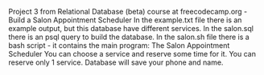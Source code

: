 Project 3 from Relational Database (beta) course at freecodecamp.org - Build a Salon Appointment Scheduler
In the example.txt file there is an example output, but this database have different services.
In the salon.sql there is an psql query to build the database.
In the salon.sh file there is a bash script - it contains the main program:
The Salon Appointment Scheduler
You can choose a service and reserve some time for it. You can reserve only 1 service. Database will save your phone and name.
